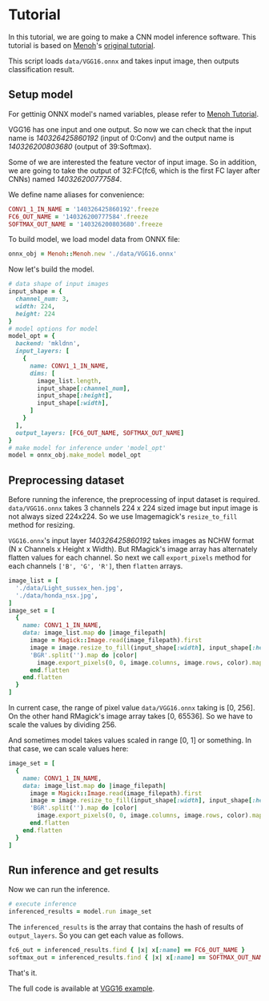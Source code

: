 # Tutorial

In this tutorial, we are going to make a CNN model inference software.
This tutorial is based on [Menoh](https://github.com/pfnet-research/menoh)'s [original tutorial](https://github.com/pfnet-research/menoh/blob/master/docs/tutorial.md).

This script loads `data/VGG16.onnx` and takes input image, then outputs classification result.

## Setup model

For gettinig ONNX model's named variables, please refer to [Menoh Tutorial](https://github.com/pfnet-research/menoh/blob/master/docs/tutorial.md).

VGG16 has one input and one output. So now we can check that the input name is *140326425860192* (input of 0:Conv) and the output name is *140326200803680* (output of 39:Softmax).

Some of we are interested the feature vector of input image. So in addition, we are going to take the output of 32:FC(fc6, which is the first FC layer after CNNs) named *140326200777584*.

We define name aliases for convenience:

```ruby
CONV1_1_IN_NAME = '140326425860192'.freeze
FC6_OUT_NAME = '140326200777584'.freeze
SOFTMAX_OUT_NAME = '140326200803680'.freeze
```

To build model, we load model data from ONNX file:

```ruby
onnx_obj = Menoh::Menoh.new './data/VGG16.onnx'
```

Now let's build the model.

```ruby
# data shape of input images
input_shape = {
  channel_num: 3,
  width: 224,
  height: 224
}
# model options for model
model_opt = {
  backend: 'mkldnn',
  input_layers: [
    {
      name: CONV1_1_IN_NAME,
      dims: [
        image_list.length,
        input_shape[:channel_num],
        input_shape[:height],
        input_shape[:width],
      ]
    }
  ],
  output_layers: [FC6_OUT_NAME, SOFTMAX_OUT_NAME]
}
# make model for inference under 'model_opt'
model = onnx_obj.make_model model_opt
```

## Preprocessing dataset

Before running the inference, the preprocessing of input dataset is required. `data/VGG16.onnx` takes 3 channels 224 x 224 sized image but input image is not always sized 224x224. So we use Imagemagick's `resize_to_fill` method for resizing.

`VGG16.onnx`'s input layer *140326425860192* takes images as NCHW format (N x Channels x Height x Width). But RMagick's image array has alternately flatten values for each channel. So next we call `export_pixels` method for each channels `['B', 'G', 'R']`, then `flatten` arrays.

```ruby
image_list = [
  './data/Light_sussex_hen.jpg',
  './data/honda_nsx.jpg',
]
image_set = [
  {
    name: CONV1_1_IN_NAME,
    data: image_list.map do |image_filepath|
      image = Magick::Image.read(image_filepath).first
      image = image.resize_to_fill(input_shape[:width], input_shape[:height])
      'BGR'.split('').map do |color|
        image.export_pixels(0, 0, image.columns, image.rows, color).map { |pix| pix / 256 }
      end.flatten
    end.flatten
  }
]
```

In current case, the range of pixel value `data/VGG16.onnx` taking is [0, 256]. On the other hand RMagick's image array takes [0, 65536]. So we have to scale the values by dividing 256.

And sometimes model takes values scaled in range [0, 1] or something. In that case, we can scale values here:

```ruby
image_set = [
  {
    name: CONV1_1_IN_NAME,
    data: image_list.map do |image_filepath|
      image = Magick::Image.read(image_filepath).first
      image = image.resize_to_fill(input_shape[:width], input_shape[:height])
      'BGR'.split('').map do |color|
        image.export_pixels(0, 0, image.columns, image.rows, color).map { |pix| pix / 65536 }
      end.flatten
    end.flatten
  }
]
```

## Run inference and get results

Now we can run the inference.

```ruby
# execute inference
inferenced_results = model.run image_set
```

The `inferenced_results` is the array that contains the hash of results of `output_layers`. So you can get each value as follows.

```ruby
fc6_out = inferenced_results.find { |x| x[:name] == FC6_OUT_NAME }
softmax_out = inferenced_results.find { |x| x[:name] == SOFTMAX_OUT_NAME }
```

That's it.

The full code is available at [VGG16 example](https://github.com/pfnet-research/menoh-ruby/blob/master/example/example_vgg16.rb).
